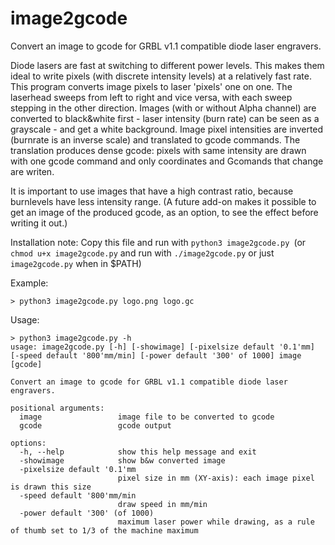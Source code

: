 # image2gcode
Convert an image to gcode for GRBL v1.1 compatible diode laser engravers.

Diode lasers are fast at switching to different power levels. This makes them ideal to write pixels (with discrete intensity levels) at a relatively fast rate. This program converts image pixels to laser 'pixels' one on one. The laserhead sweeps from left to right and vice versa, with each sweep stepping in the other direction. Images (with or without Alpha channel) are converted to black&white first - laser intensity (burn rate) can be seen as a grayscale - and get a white background. Image pixel intensities are inverted (burnrate is an inverse scale) and translated to gcode commands.
The translation produces dense gcode: pixels with same intensity are drawn with one gcode command and only coordinates and Gcomands that change are writen.

It is important to use images that have a high contrast ratio, because burnlevels have less intensity range. (A future add-on makes it possible to get an image of the produced gcode, as an option, to see the effect before writing it out.)

Installation note: 
Copy this file and run with ```python3 image2gcode.py ```(or ```chmod u+x image2gcode.py``` and run with ```./image2gcode.py``` or just ```image2gcode.py``` when in $PATH)

Example:
```
> python3 image2gcode.py logo.png logo.gc
```
Usage:
```
> python3 image2gcode.py -h
usage: image2gcode.py [-h] [-showimage] [-pixelsize default '0.1'mm] [-speed default '800'mm/min] [-power default '300' of 1000] image [gcode]

Convert an image to gcode for GRBL v1.1 compatible diode laser engravers.

positional arguments:
  image                 image file to be converted to gcode
  gcode                 gcode output

options:
  -h, --help            show this help message and exit
  -showimage            show b&w converted image
  -pixelsize default '0.1'mm
                        pixel size in mm (XY-axis): each image pixel is drawn this size
  -speed default '800'mm/min
                        draw speed in mm/min
  -power default '300' (of 1000)
                        maximum laser power while drawing, as a rule of thumb set to 1/3 of the machine maximum
                        
```                        
                        
